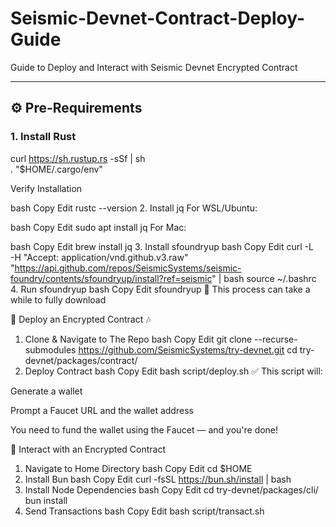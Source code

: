 # Seismic-Devnet-Contract-Deploy-Guide

Guide to Deploy and Interact with Seismic Devnet Encrypted Contract

---

## ⚙️ Pre-Requirements

### 1. Install Rust

curl https://sh.rustup.rs -sSf | sh  
. "$HOME/.cargo/env"

Verify Installation

bash
Copy
Edit
rustc --version
2. Install jq
For WSL/Ubuntu:

bash
Copy
Edit
sudo apt install jq
For Mac:

bash
Copy
Edit
brew install jq
3. Install sfoundryup
bash
Copy
Edit
curl -L \
     -H "Accept: application/vnd.github.v3.raw" \
     "https://api.github.com/repos/SeismicSystems/seismic-foundry/contents/sfoundryup/install?ref=seismic" | bash
source ~/.bashrc
4. Run sfoundryup
bash
Copy
Edit
sfoundryup
🔺 This process can take a while to fully download

🚀 Deploy an Encrypted Contract 🎶
1. Clone & Navigate to The Repo
bash
Copy
Edit
git clone --recurse-submodules https://github.com/SeismicSystems/try-devnet.git
cd try-devnet/packages/contract/
2. Deploy Contract
bash
Copy
Edit
bash script/deploy.sh
✅ This script will:

Generate a wallet

Prompt a Faucet URL and the wallet address

You need to fund the wallet using the Faucet — and you're done!

🤖 Interact with an Encrypted Contract
1. Navigate to Home Directory
bash
Copy
Edit
cd $HOME
2. Install Bun
bash
Copy
Edit
curl -fsSL https://bun.sh/install | bash
3. Install Node Dependencies
bash
Copy
Edit
cd try-devnet/packages/cli/
bun install
4. Send Transactions
bash
Copy
Edit
bash script/transact.sh
